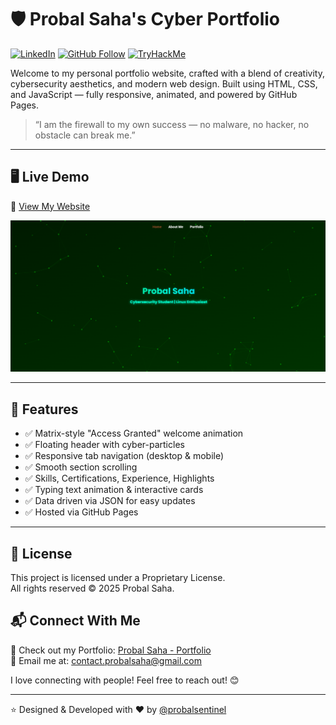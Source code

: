 # 🛡 Probal Saha's Cyber Portfolio
[![LinkedIn](https://img.shields.io/badge/-LinkedIn-blue?style=for-the-badge&logo=linkedin)](https://linkedin.com/in/probalsaha404)
[![GitHub Follow](https://img.shields.io/github/followers/probalintel?label=Follow&style=for-the-badge&logo=github)](https://github.com/probalintel)
[![TryHackMe](https://img.shields.io/badge/TryHackMe-Profile-black?style=for-the-badge&logo=tryhackme&logoColor=white)](https://tryhackme.com/p/ProbalSecOps)

Welcome to my personal portfolio website, crafted with a blend of creativity, cybersecurity aesthetics, and modern web design. Built using HTML, CSS, and JavaScript — fully responsive, animated, and powered by GitHub Pages.

> “I am the firewall to my own success — no malware, no hacker, no obstacle can break me.”

---

## 🖥 Live Demo

🔗 [View My Website](https://probalintel.github.io)

![Website Screenshot](images/screenshot_home.png)

---

## 🚀 Features

- ✅ Matrix-style "Access Granted" welcome animation
- ✅ Floating header with cyber-particles
- ✅ Responsive tab navigation (desktop & mobile)
- ✅ Smooth section scrolling
- ✅ Skills, Certifications, Experience, Highlights
- ✅ Typing text animation & interactive cards
- ✅ Data driven via JSON for easy updates
- ✅ Hosted via GitHub Pages

---

## 📄 License
This project is licensed under a Proprietary License.  
All rights reserved © 2025 Probal Saha.


## 📬 Connect With Me

🚀 Check out my Portfolio: [Probal Saha - Portfolio](https://probalintel.github.io)  
📧 Email me at: [contact.probalsaha@gmail.com](mailto:contact.probalsaha@gmail.com)

   I love connecting with people! Feel free to reach out! 😊

---

⭐ Designed & Developed with ❤ by [@probalsentinel](https://github.com/probalintel)
